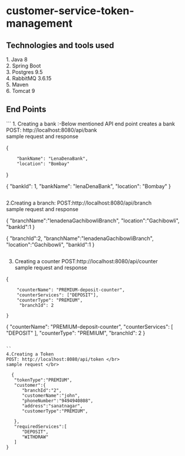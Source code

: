 # customer-service-token-management
<h2>Technologies and tools used</h2>
1.  Java 8</br>
2.  Spring Boot</br>
3.  Postgres 9.5</br>
4.  RabbitMQ 3.6.15</br>
5.  Maven </br>
6.  Tomcat 9 </br>
<h2> End Points </h2>
```
1. Creating a bank :-Below mentioned API end point creates a bank </br>
POST: http://localhost:8080/api/bank </br>
sample request and response </br>

{
			
        "bankName": "LenaDenaBank",
        "location": "Bombay"
       
 }  

{
    "bankId": 1,
    "bankName": "lenaDenaBank",
    "location": "Bombay"
}
```
```
2.Creating a branch: 
POST:http://localhost:8080/api/branch </br>
sample request and response </br>


{
	"branchName":"lenadenaGachibowliBranch",
	"location":"Gachibowli",
	"bankId":1
}

{ 
   "branchId":2,
   "branchName":"lenadenaGachibowliBranch",
   "location":"Gachibowli",
   "bankId":1
}
```

```
3. Creating a counter
POST:http://localhost:8080/api/counter </br>
sample request and response </br>

 {
			
        "counterName": "PREMIUM-deposit-counter",
        "counterServices": ["DEPOSIT"],
        "counterType": "PREMIUM",
         "branchId": 2

    }
 
 
 {
    "counterName": "PREMIUM-deposit-counter",
    "counterServices": [
        "DEPOSIT"
    ],
    "counterType": "PREMIUM",
    "branchId": 2
}   
```

``
4.Creating a Token
POST: http://localhost:8080/api/token </br>
sample request </br>

  {  
   "tokenType":"PREMIUM",
   "customer":{  
      "branchId":"2",
      "customerName":"john",
      "phoneNumber":"9494940808",
      "address":"sanatnagar",
      "customerType":"PREMIUM",

   },
   "requiredServices":[  
      "DEPOSIT",
      "WITHDRAW"
   ]
}

```


    





  
